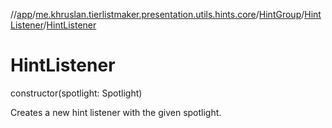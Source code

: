 //[app](../../../../index.md)/[me.khruslan.tierlistmaker.presentation.utils.hints.core](../../index.md)/[HintGroup](../index.md)/[HintListener](index.md)/[HintListener](-hint-listener.md)

# HintListener

constructor(spotlight: Spotlight)

Creates a new hint listener with the given spotlight.
